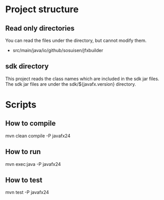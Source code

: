 # Project structure

## Read only directories
You can read the files under the directory, but cannot modify them.
- src/main/java/io/github/sosuisen/jfxbuilder

## sdk directory
This project reads the class names which are included in the sdk jar files.
The sdk jar files are under the sdk/${javafx.version} directory.

# Scripts

## How to compile
mvn clean compile -P javafx24

## How to run
mvn exec:java -P javafx24

## How to test
mvn test -P javafx24

